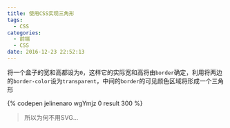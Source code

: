 ```yaml
---
title: 使用CSS实现三角形
tags:
  - CSS
categories:
  - 前端
  - CSS
date: 2016-12-23 22:52:13
---
```


将一个盒子的宽和高都设为`0`，这样它的实际宽和高将由`border`确定，利用将两边的`border-color`设为`transparent`，中间的`border`的可见颜色区域将形成一个三角形

{% codepen jelinenaro wgYmjz 0 result 300 %}

> 所以为何不用SVG...

